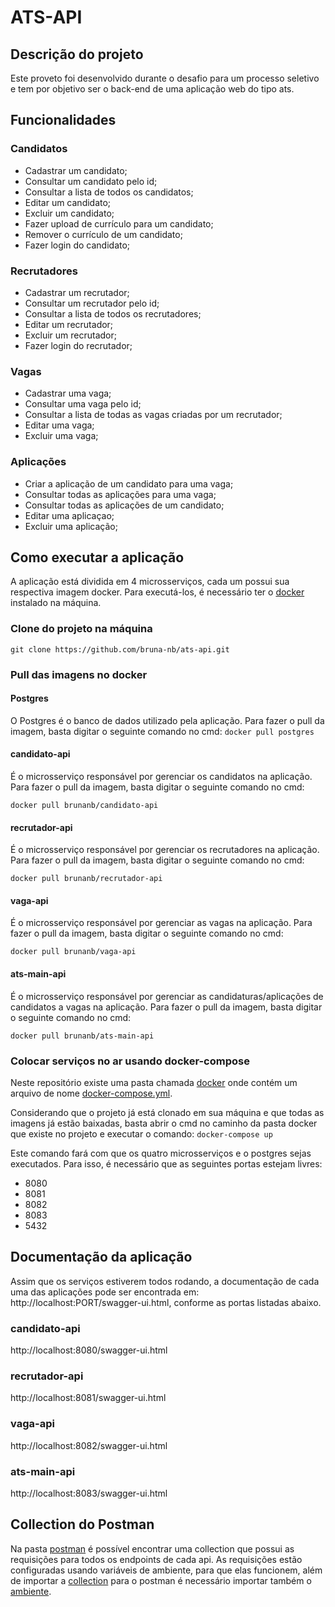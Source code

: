 # ATS-API
## Descrição do projeto
Este proveto foi desenvolvido durante o desafio para um processo seletivo e tem por objetivo ser o back-end de uma aplicação web do tipo ats.

## Funcionalidades
### Candidatos
- Cadastrar um candidato;
- Consultar um candidato pelo id;
- Consultar a lista de todos os candidatos;
- Editar um candidato;
- Excluir um candidato;
- Fazer upload de currículo para um candidato;
- Remover o currículo de um candidato;
- Fazer login do candidato;

### Recrutadores
- Cadastrar um recrutador;
- Consultar um recrutador pelo id;
- Consultar a lista de todos os recrutadores;
- Editar um recrutador;
- Excluir um recrutador;
- Fazer login do recrutador;

### Vagas
- Cadastrar uma vaga;
- Consultar uma vaga pelo id;
- Consultar a lista de todas as vagas criadas por um recrutador;
- Editar uma vaga;
- Excluir uma vaga;

### Aplicações
- Criar a aplicação de um candidato para uma vaga;
- Consultar todas as aplicações para uma vaga;
- Consultar todas as aplicações de um candidato;
- Editar uma aplicaçao;
- Excluir uma aplicação;

## Como executar a aplicação
A aplicação está dividida em 4 microsserviços, cada um possui sua respectiva imagem docker. Para executá-los, é necessário ter o [docker](https://www.docker.com/) instalado na máquina.

### Clone do projeto na máquina
`git clone https://github.com/bruna-nb/ats-api.git`

### Pull das imagens no docker

#### Postgres
O Postgres é o banco de dados utilizado pela aplicação. Para fazer o pull da imagem, basta digitar o seguinte comando no cmd: 
`docker pull postgres`

#### candidato-api
É o microsserviço responsável por gerenciar os candidatos na aplicação. Para fazer o pull da imagem, basta digitar o seguinte comando no cmd: 

`docker pull brunanb/candidato-api`

#### recrutador-api
É o microsserviço responsável por gerenciar os recrutadores na aplicação. Para fazer o pull da imagem, basta digitar o seguinte comando no cmd: 

`docker pull brunanb/recrutador-api`

#### vaga-api
É o microsserviço responsável por gerenciar as vagas na aplicação. Para fazer o pull da imagem, basta digitar o seguinte comando no cmd: 

`docker pull brunanb/vaga-api`

#### ats-main-api
É o microsserviço responsável por gerenciar as candidaturas/aplicações de candidatos a vagas na aplicação. Para fazer o pull da imagem, basta digitar o seguinte comando no cmd: 

`docker pull brunanb/ats-main-api`

### Colocar serviços no ar usando docker-compose
Neste repositório existe uma pasta chamada [docker](https://github.com/bruna-nb/ats-api/tree/main/docker) onde contém um arquivo de nome [docker-compose.yml](https://github.com/bruna-nb/ats-api/blob/main/docker/docker-compose.yml). 

Considerando que o projeto já está clonado em sua máquina e que todas as imagens já estão baixadas, basta abrir o cmd no caminho da pasta docker que existe no projeto e executar o comando: 
`docker-compose up`

Este comando fará com que os quatro microsserviços e o postgres sejas executados. Para isso, é necessário que as seguintes portas estejam livres: 

- 8080
- 8081
- 8082
- 8083
- 5432

## Documentação da aplicação
Assim que os serviços estiverem todos rodando, a documentação de cada uma das aplicações pode ser encontrada em: http://localhost:PORT/swagger-ui.html, conforme as portas listadas abaixo.

### candidato-api
http://localhost:8080/swagger-ui.html

### recrutador-api
http://localhost:8081/swagger-ui.html

### vaga-api
http://localhost:8082/swagger-ui.html

### ats-main-api
http://localhost:8083/swagger-ui.html

## Collection do Postman
Na pasta [postman](https://github.com/bruna-nb/ats-api/tree/main/postman) é possível encontrar uma collection que possui as requisições para todos os endpoints de cada api. As requisições estão configuradas usando variáveis de ambiente, para que elas funcionem, além de importar a [collection](https://github.com/bruna-nb/ats-api/blob/main/postman/ats-api.postman_collection.json) para o postman é necessário importar também o [ambiente](https://github.com/bruna-nb/ats-api/blob/main/postman/ats-api.postman_environment.json).
